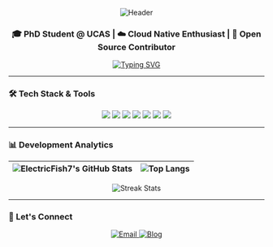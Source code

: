 <div align="center">

  ![Header](https://capsule-render.vercel.app/api?type=waving&color=gradient&height=200&section=header&text=Yuqi%20Wu&fontSize=70&fontColor=ffffff&animation=fadeIn)
</div>

<h3 align="center">🎓 PhD Student @ UCAS | ☁️ Cloud Native Enthusiast | 🐧 Open Source Contributor</h3>

<p align="center">
  <a href="https://git.io/typing-svg"><img src="https://readme-typing-svg.demolab.com?font=Fira+Code&size=22&duration=3000&pause=1000&color=40AEF0&center=true&vCenter=true&width=800&lines=Exploring+the+Cloud+Native+Ecosystem+with+Golang;Building+Scalable+Systems+with+Kubernetes+and+Istio;Automating+Everything+with+Argo+and+GitOps" alt="Typing SVG" /></a>
</p>

---

### 🛠 Tech Stack & Tools
<p align="center">
  <img src="https://img.shields.io/badge/-Go-00ADD8?logo=go&logoColor=white&style=for-the-badge"/>
  <img src="https://img.shields.io/badge/-Kubernetes-326CE5?logo=kubernetes&logoColor=white&style=for-the-badge"/>
  <img src="https://img.shields.io/badge/-Istio-466BB0?logo=istio&logoColor=white&style=for-the-badge"/>
  <img src="https://img.shields.io/badge/-Prometheus-E6522C?logo=prometheus&logoColor=white&style=for-the-badge"/>
  <img src="https://img.shields.io/badge/-Docker-2496ED?logo=docker&logoColor=white&style=for-the-badge"/>
  <img src="https://img.shields.io/badge/-Argo%20CD-EF7B4D?logo=argo&logoColor=white&style=for-the-badge"/>
  <img src="https://img.shields.io/badge/-GitHub%20Actions-2088FF?logo=github-actions&logoColor=white&style=for-the-badge"/>
</p>

---

### 📊 Development Analytics

<div align="center">
  
| ![ElectricFish7's GitHub Stats](https://github-readme-stats.vercel.app/api?username=ElectricFish7&show_icons=true&theme=catppuccin_latte&hide_border=true&bg_color=00000000&include_all_commits=true) | ![Top Langs](https://github-readme-stats.vercel.app/api/top-langs/?username=ElectricFish7&layout=compact&theme=catppuccin_latte&hide_border=true&bg_color=00000000&langs_count=6) |
| ------------- | ------------- |

![Streak Stats](https://streak-stats.demolab.com?user=ElectricFish7&theme=catppuccin-latte&hide_border=true&background=FFFFFF00)

</div>

---

### 🤝 Let's Connect

<p align="center">
  <a href="mailto:wuyq2023@outlook.com">
    <img src="https://img.shields.io/badge/Email-0078D4?style=for-the-badge&logo=microsoft-outlook&logoColor=white" alt="Email">
  </a>
  <a href="https://www.wuyq.net">
    <img src="https://img.shields.io/badge/Blog-FF5722?style=for-the-badge&logo=wordpress&logoColor=white" alt="Blog">
  </a>
</p>
